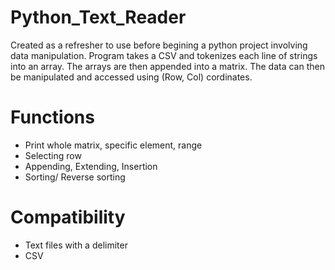 # Python_Text_Reader

Created as a refresher to use before begining a python project involving data manipulation. Program takes a CSV and tokenizes each line of strings into an array. The arrays are then appended into a matrix. The data can then be manipulated and accessed using (Row, Col) cordinates. 

# Functions
- Print whole matrix, specific element, range
- Selecting row 
- Appending, Extending, Insertion
- Sorting/ Reverse sorting

# Compatibility
- Text files with a delimiter 
- CSV 
